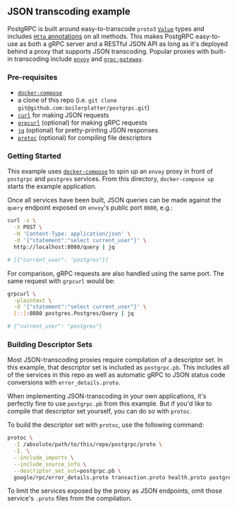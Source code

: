 ## JSON transcoding example

PostgRPC is built around easy-to-transcode `proto3` [`Value`](https://developers.google.com/protocol-buffers/docs/reference/google.protobuf#google.protobuf.Value) types and includes [`Http` annotations](https://cloud.google.com/endpoints/docs/grpc-service-config/reference/rpc/google.api#google.api.Http) on all methods. This makes PostgRPC easy-to-use as both a gRPC server and a RESTful JSON API as long as it's deployed behind a proxy that supports JSON transcoding. Popular proxies with built-in transcoding include [`envoy`](https://www.envoyproxy.io/docs/envoy/latest/configuration/http/http_filters/grpc_json_transcoder_filter) and [`grpc-gateway`](https://grpc-ecosystem.github.io/grpc-gateway/).

### Pre-requisites

- [`docker-compose`](https://docs.docker.com/compose/)
- a clone of this repo (i.e. `git clone git@github.com:boilerplatter/postgrpc.git`)
- [`curl`](https://curl.se/) for making JSON requests
- [`grpcurl`](https://github.com/fullstorydev/grpcurl) (optional) for making gRPC requests
- [`jq`](https://stedolan.github.io/jq/) (optional) for pretty-printing JSON responses
- [`protoc`](https://grpc.io/docs/protoc-installation/) (optional) for compiling file descriptors

### Getting Started

This example uses [`docker-compose`](https://docs.docker.com/compose/) to spin up an `envoy` proxy in front of `postgrpc` and `postgres` services. From this directory, `docker-compose up` starts the example application.

Once all services have been built, JSON queries can be made against the `query` endpoint exposed on `envoy`'s public port `8080`, e.g.:

```bash
curl -s \
  -X POST \
  -H 'Content-Type: application/json' \
  -d '{"statement":"select current_user"}' \
  http://localhost:8080/query | jq

# [{"current_user": "postgres"}]
```

For comparison, gRPC requests are also handled using the same port. The same request with `grpcurl` would be:

```bash
grpcurl \
  -plaintext \
  -d '{"statement":"select current_user"}' \
  [::]:8080 postgres.Postgres/Query | jq

# {"current_user": "postgres"}
```

### Building Descriptor Sets

Most JSON-transcoding proxies require compilation of a descriptor set. In this example, that descriptor set is included as `postgrpc.pb`. This includes all of the services in this repo as well as automatic gRPC to JSON status code conversions with `error_details.proto`.

When implementing JSON-transcoding in your own applications, it's perfectly fine to use `postgrpc.pb` from this example. But if you'd like to compile that descriptor set yourself, you can do so with `protoc`.

To build the descriptor set with `protoc`, use the following command:

```bash
protoc \
  -I /absolute/path/to/this/repo/postgrpc/proto \
  -I. \
  --include_imports \
  --include_source_info \
  --descriptor_set_out=postgrpc.pb \
  google/rpc/error_details.proto transaction.proto health.proto postgres.proto
```

To limit the services exposed by the proxy as JSON endpoints, omit those service's `.proto` files from the compilation.
